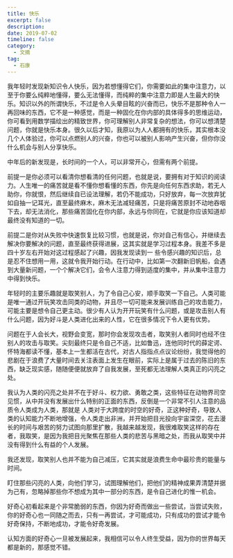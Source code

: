 ```yaml
---
title: 快乐
excerpt: false
description: 
date: 2019-07-02
timeline: false
category:
  - 文摘
tag:
  - 石康
---
```


我年轻时发现新知识令人快乐，因为若想懂得它们，你需要如此的集中注意力，以至于你要么纯粹地懂得，要么无法懂得，而纯粹的集中注意力即是人生最大的快乐。知识以外的所谓快乐，不过是令人头晕目眩的兴奋而已，快乐不是那种令人一再回味的东西，它不是一种感觉，而是一种固化在你内部的具体得多的思维运动，你可看到用数学描绘出的精致世界，你可理解别人非常复杂的想法，你可以想清楚问题，你就是快乐本身。很久以后才知，我原以为人人都拥有的快乐，其实根本没几个人体验过，你可以点燃别人的兴奋，你也可以被别人影响产生兴奋，但你你没什么机会与别人分享快乐。

中年后的新发现是，长时间的一个人，可以非常开心，但需有两个前提。

前提一是你必须可以看清你想看清的任何问题，也就是说，要拥有对于知识的阅读力。人生唯一的痛苦就是看不懂你想看懂的东西，你先是向任何东西求助，若无人助你，你就恨，然后继续自已设法理解，若仍不能成功，只好放弃，每一次放弃犹如自抽一记耳光，直至最终麻木，麻木无法减轻痛苦，只是将痛苦原封不动地吞咽下去，却无法消化，那些痛苦固化在你内部，永远与你同在，它就是你应该知道却最终没有知道的一切。

前提二是你对从失败中快速恢复比较习惯，也就是说，你对自己有信心，并继续去解决你要解决的问题，直至最终获得进展，这其实就是学习过程本身。我差不多是四十岁左右开始对这过程感起了兴趣，因我发现读到一 些令感兴趣的知识后，总是忍不住想用一用，这就令我开始行动。在行动中，比如第一次翻新旧帆船，会遇到大量新问题，一个个解决它们，会令人注意力得到适度的集中，并从集中注意力中得到快乐。

年轻时的主要乐趣就是取笑别人，为了令自己心安，顺手取笑一下自己。人类可能是唯一通过开玩笑攻击同类的动物，并且尽一切可能来发展训练自己的攻击能力，可能主要是想令自己更主动。很少有人认为开开玩笑有什么问题，或是攻击别人有什么问题，因为好斗是人类进化出来的人性，它在很多情况下令人更有优势。

问题在于人会长大，视野会变宽，那时你会发现攻击者，取笑别人者同时也经不住别人的攻击与取笑。尖刻最终只是令自己不适，比如鲁迅，连他同时代的薛定谔、怀特海都读不懂，基本上一生都活在古代，对古人指指点点议论纷纷，我觉得他的悲剧在于浪费了大量时间去关注表面上发生在眼前，实际上是属于过去的陈旧的东西，缺乏现实感，随随便便就放弃了自我发展，至死都无法理解人类真正的闪亮之处。

我认为人类的闪亮之处并不在于好斗、权力欲、勇敢之类，这些特征在动物界司空见惯，从中并没有发展出什么特别的正面的东西，反倒是一个非常不引人注意的品质令人类成为人类，那就是 人类对于大跨度的时空的好奇，正这种好奇，导致人类的认知能力不断地增强，令人类走出非洲，并开始把目光投向宇宙深空，花去漫长的时间与艰苦的努力试图向那里扩散，我越来越发现，我很难取笑这样的存在者，我取笑，是因为我把目光聚焦在那些人类的悲苦与黑暗之处，而我从取笑中并没有得到什么有益的个人发展。

我还发现，取笑别人也并不能为自己减压，它其实就是浪费生命中最珍贵的能量与时间。

盯住那些闪亮的人类，向他们学习，试图理解他们，把他们的精神成果弄清楚并据为己有，忽略掉那些你不想成为其中一部分的东西，是令自己进化的惟一机会。

好奇心初看起来是个非常脆弱的东西，你因为好奇而做出一些尝试，当尝试失败，你的好奇心也一同随之而去，只有一再尝试，才可能成功，只有成功的尝试才能令好奇保持，不断地成功，才能令好奇发展。

认知方面的好奇心一旦被发展起来，我相信可以令人终生受益，因为你的世界每天都是新的，那感觉不错。
